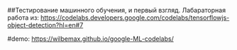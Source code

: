 ##Тестирование машинного обучения, и первый взгляд.
Лабараторная работа из: https://codelabs.developers.google.com/codelabs/tensorflowjs-object-detection?hl=en#7

#demo: https://wilbemax.github.io/google-ML-codelabs/
